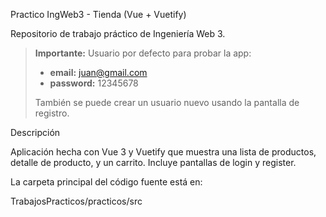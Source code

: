 Practico IngWeb3 - Tienda (Vue + Vuetify)

Repositorio de trabajo práctico de Ingeniería Web 3.

> **Importante:** Usuario por defecto para probar la app:
>
> * **email:** juan@gmail.com
> * **password:** 12345678
>
> También se puede crear un usuario nuevo usando la pantalla de registro.



Descripción

Aplicación hecha con Vue 3 y Vuetify que muestra una lista de productos, detalle de producto, y un carrito. Incluye pantallas de login y register.

La carpeta principal del código fuente está en:

TrabajosPracticos/practicos/src

